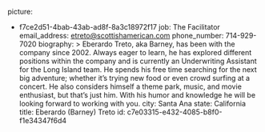 picture:
  - f7ce2d51-4bab-43ab-ad8f-8a3c18972f17
job: The Facilitator
email_address: etreto@scottishamerican.com
phone_number: 714-929-7020
biography: >
  Eberardo Treto, aka Barney, has been with the company since 2002. Always eager to learn, he has
  explored different positions within the company and is currently an Underwriting Assistant for the
  Long Island team. He spends his free time searching for the next big adventure; whether it’s
  trying new food or even crowd surfing at a concert. He also considers himself a theme park, music,
  and movie enthusiast, but that’s just him. With his humor and knowledge he will be looking forward
  to working with you.
city: Santa Ana
state: California
title: Eberardo (Barney) Treto
id: c7e03315-e432-4085-b8f0-f1e34347f6d4
